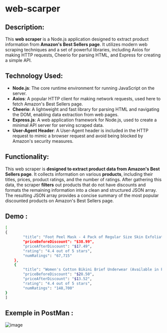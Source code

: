 # web-scarper
## Description:
This **web scraper** is a Node.js application designed to extract product information from **Amazon's Best Sellers page**. It utilizes modern web scraping techniques and a set of powerful libraries, including Axios for making HTTP requests, Cheerio for parsing HTML, and Express for creating a simple API.

## Technology Used:
* **Node.js**: The core runtime environment for running JavaScript on the server.
* **Axios**: A popular HTTP client for making network requests, used here to fetch Amazon's Best Sellers page.
* **Cheerio**: A lightweight and fast library for parsing HTML and navigating the DOM, enabling data extraction from web pages.
* **Express.js**: A web application framework for Node.js, used to create a minimal API server for serving scraped data.
* **User-Agent Header**: A User-Agent header is included in the HTTP request to mimic a browser request and avoid being blocked by Amazon's security measures.

## Functionality:
This web scraper is **designed to extract product data from Amazon's Best Sellers page**. It collects information on various **products**, including their titles, prices, product ratings, and the number of ratings. 
After gathering this data, the scraper **filters** out products that do not have discounts and formats the remaining information into a clean and structured JSON array. The resulting JSON array provides a concise summary of the most popular discounted products on Amazon's Best Sellers page.

## Demo :
```sh
[
{
        "title": "Foot Peel Mask - 4 Pack of Regular Size Skin Exfoliating Foot Masks for Dry, Cracked Feet, Callus, Dead Skin Remover for baby soft feet, Original Scent Foot Peel Mask - 4 Pack of Regular Size Skin Exfoliating Foot Masks for Dry, Cracked Feet, Callus, Dead Skin Remover for baby soft feet, Original Scent",
        "priceBeforeDiscount": "$38.99",
        "priceAfterDiscount": "$17.49",
        "rating": "4.4 out of 5 stars",
        "numRatings": "67,715"
    },
    {
        "title": "Women's Cotton Bikini Brief Underwear (Available in Plus Size), Multipacks Women's Cotton Bikini Brief Underwear (Available in Plus Size), Multipacks",
        "priceBeforeDiscount": "$28.50",
        "priceAfterDiscount": "$13.52",
        "rating": "4.4 out of 5 stars",
        "numRatings": "148,700"
}
]
```
## Exemple in PostMan :
![image](https://github.com/Devai-coding/web-scarper/assets/113947156/6181b13d-5ef9-42ca-9c08-87433c941c2f)
